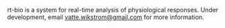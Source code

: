 rt-bio is a system for real-time analysis of physiological responses. Under development, email vatte.wikstrom@gmail.com for more information.